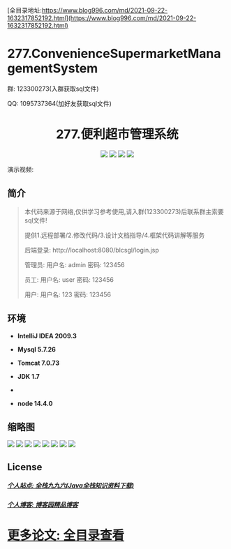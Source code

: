 [全目录地址:https://www.blog996.com/md/2021-09-22-1632317852192.html](https://www.blog996.com/md/2021-09-22-1632317852192.html)
# 277.ConvenienceSupermarketManagementSystem

<p>群: 123300273(入群获取sql文件)</p>
<p>QQ: 1095737364(加好友获取sql文件)</p>

<p><h1 align="center">277.便利超市管理系统</h1></p>


<p align="center">
	<img src="https://img.shields.io/badge/jdk-1.7-orange.svg"/>
    <img src="https://img.shields.io/badge/servlet-3.x-lightgrey.svg"/>
    <img src="https://img.shields.io/badge/jsp-3.x-blue.svg"/>
    <img src="https://img.shields.io/badge/jdbc-5.x-yellow.svg"/>
</p>

演示视频: []()

## 简介


> 本代码来源于网络,仅供学习参考使用,请入群(123300273)后联系群主索要sql文件!
>
> 提供1.远程部署/2.修改代码/3.设计文档指导/4.框架代码讲解等服务
>
> 后端登录: http://localhost:8080/blcsgl/login.jsp
>
> 管理员: 用户名: admin  密码: 123456
>
> 员工: 用户名: user  密码: 123456
>
> 用户: 用户名: 123  密码: 123456
>



## 环境

- <b>IntelliJ IDEA 2009.3</b>

- <b>Mysql 5.7.26</b>

- <b>Tomcat 7.0.73</b>

- <b>JDK 1.7</b>
-
- <b>node 14.4.0</b>




## 缩略图

![](https://img2023.cnblogs.com/blog/588112/202310/588112-20231021090111514-1724200082.png)
![](https://img2023.cnblogs.com/blog/588112/202310/588112-20231021090050472-289957584.png)
![](https://img2023.cnblogs.com/blog/588112/202310/588112-20231021090115823-1490463494.png)
![](https://img2023.cnblogs.com/blog/588112/202310/588112-20231021090120178-1061833477.png)
![](https://img2023.cnblogs.com/blog/588112/202310/588112-20231021090123894-640360995.png)
![](https://img2023.cnblogs.com/blog/588112/202310/588112-20231021090127557-1848292362.png)
![](https://img2023.cnblogs.com/blog/588112/202310/588112-20231021090131336-1612103375.png)
![](https://img2023.cnblogs.com/blog/588112/202310/588112-20231021090134855-95279779.png)






## License

##### [个人站点: 全栈九九六(Java全栈知识资料下载)](https://www.blog996.com/)
##### [个人博客: 博客园精品博客](https://www.cnblogs.com/yysbolg/)
# [更多论文: 全目录查看](https://www.blog996.com/md/2021-09-22-1632317852192.html)





